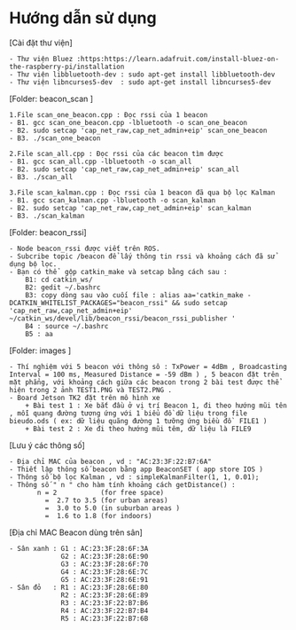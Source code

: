 # Hướng dẫn sử dụng

[Cài đặt thư viện]

    - Thư viện Bluez :https:https://learn.adafruit.com/install-bluez-on-the-raspberry-pi/installation
    - Thư viện libbluetooth-dev : sudo apt-get install libbluetooth-dev
    - Thư viện libncurses5-dev  : sudo apt-get install libncurses5-dev
    
[Folder: beacon_scan ]

    1.File scan_one_beacon.cpp : Đọc rssi của 1 beacon
    - B1. gcc scan_one_beacon.cpp -lbluetooth -o scan_one_beacon
    - B2. sudo setcap 'cap_net_raw,cap_net_admin+eip' scan_one_beacon
    - B3. ./scan_one_beacon  

    2.File scan_all.cpp : Đọc rssi của các beacon tìm được
    - B1. gcc scan_all.cpp -lbluetooth -o scan_all
    - B2. sudo setcap 'cap_net_raw,cap_net_admin+eip' scan_all
    - B3. ./scan_all 

    3.File scan_kalman.cpp : Đọc rssi của 1 beacon đã qua bộ lọc Kalman
    - B1. gcc scan_kalman.cpp -lbluetooth -o scan_kalman
    - B2. sudo setcap 'cap_net_raw,cap_net_admin+eip' scan_kalman
    - B3. ./scan_kalman  
[Folder: beacon_rssi]

    - Node beacon_rssi được viết trên ROS.
    - Subcribe topic /beacon để lấy thông tin rssi và khoảng cách đã sử dụng bộ lọc.
    - Bạn có thể  gộp catkin_make và setcap bằng cách sau :
        B1: cd catkin_ws/
        B2: gedit ~/.bashrc
        B3: copy dòng sau vào cuối file : alias aa='catkin_make -DCATKIN_WHITELIST_PACKAGES="beacon_rssi" && sudo setcap 'cap_net_raw,cap_net_admin+eip' ~/catkin_ws/devel/lib/beacon_rssi/beacon_rssi_publisher '
        B4 : source ~/.bashrc
        B5 : aa 

[Folder: images ]

    - Thí nghiệm với 5 beacon với thông sô : TxPower = 4dBm , Broadcasting Interval = 100 ms, Measured Distance = -59 dBm ) , 5 beacon đặt trên mặt phẳng, với khoảng cách giữa các beacon trong 2 bài test được thể hiện trong 2 ảnh TEST1.PNG và TEST2.PNG .
    - Board Jetson TK2 đặt trên mô hình xe 
        + Bài test 1 : Xe bắt đầu ở vị trí Beacon 1, đi theo hướng mũi tên , mỗi quang đường tương ứng với 1 biểu đồ dữ liệu trong file bieudo.ods ( ex: dữ liệu quãng đường 1 tưỡng ứng biều đồ  FILE1 )
        + Bài test 2 : Xe đi theo hướng mũi têm, dữ liệu là FILE9
 
 [Lưu ý các thông số]
 
    - Địa chỉ MAC của beacon , vd : "AC:23:3F:22:B7:6A"
    - Thiết lập thông số beacon bằng app BeaconSET ( app store IOS )
    - Thông số bộ lọc Kalman , vd : simpleKalmanFilter(1, 1, 0.01); 
    - Thông số " n " cho hàm tính khoảng cách getDistance() :
           n = 2           (for free space)
             =  2.7 to 3.5 (for urban areas)
             =  3.0 to 5.0 (in suburban areas )
             =  1.6 to 1.8 (for indoors)
 
 [Địa chỉ MAC Beacon dùng trên sân]
 
    - Sân xanh : G1 : AC:23:3F:28:6F:3A 
                 G2 : AC:23:3F:28:6E:90
                 G3 : AC:23:3F:28:6F:70
                 G4 : AC:23:3F:28:6E:7C
                 G5 : AC:23:3F:28:6E:91
    - Sân đỏ   : R1 : AC:23:3F:28:6E:80
                 R2 : AC:23:3F:28:6E:89
                 R3 : AC:23:3F:22:B7:B6
                 R4 : AC:23:3F:22:B7:B4
                 R5 : AC:23:3F:22:B7:6B
    

